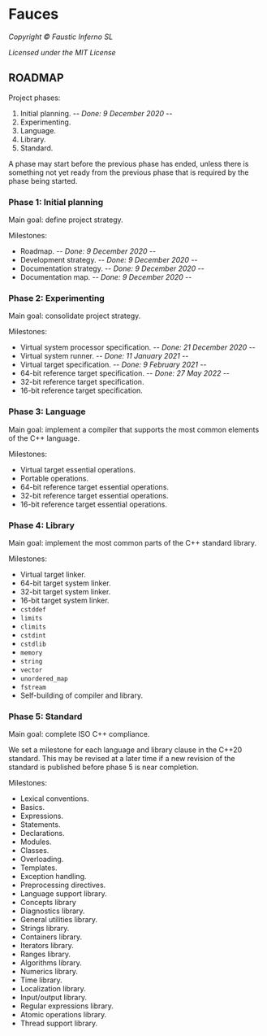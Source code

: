 # Fauces

*Copyright © Faustic Inferno SL*

*Licensed under the MIT License*

## ROADMAP

Project phases:

1. Initial planning. -- *Done: 9 December 2020* --
2. Experimenting.
3. Language.
4. Library.
5. Standard.

A phase may start before the previous phase has ended, unless there is something
not yet ready from the previous phase that is required by the phase being
started.

### Phase 1: Initial planning

Main goal: define project strategy.

Milestones:

* Roadmap. -- *Done: 9 December 2020* --
* Development strategy. -- *Done: 9 December 2020* --
* Documentation strategy. -- *Done: 9 December 2020* --
* Documentation map. -- *Done: 9 December 2020* --

### Phase 2: Experimenting

Main goal: consolidate project strategy.

Milestones:

* Virtual system processor specification. -- *Done: 21 December 2020* --
* Virtual system runner. -- *Done: 11 January 2021* --
* Virtual target specification. -- *Done: 9 February 2021* --
* 64-bit reference target specification. -- *Done: 27 May 2022* --
* 32-bit reference target specification.
* 16-bit reference target specification.

### Phase 3: Language

Main goal: implement a compiler that supports the most common elements of the
C++ language.

Milestones:

* Virtual target essential operations.
* Portable operations.
* 64-bit reference target essential operations.
* 32-bit reference target essential operations.
* 16-bit reference target essential operations.

### Phase 4: Library

Main goal: implement the most common parts of the C++ standard library.

Milestones:

* Virtual target linker.
* 64-bit target system linker.
* 32-bit target system linker.
* 16-bit target system linker.
* `cstddef`
* `limits`
* `climits`
* `cstdint`
* `cstdlib`
* `memory`
* `string`
* `vector`
* `unordered_map`
* `fstream`
* Self-building of compiler and library.

### Phase 5: Standard

Main goal: complete ISO C++ compliance.

We set a milestone for each language and library clause in the C++20 standard.
This may be revised at a later time if a new revision of the standard is
published before phase 5 is near completion.

Milestones:

* Lexical conventions.
* Basics.
* Expressions.
* Statements.
* Declarations.
* Modules.
* Classes.
* Overloading.
* Templates.
* Exception handling.
* Preprocessing directives.
* Language support library.
* Concepts library
* Diagnostics library.
* General utilities library.
* Strings library.
* Containers library.
* Iterators library.
* Ranges library.
* Algorithms library.
* Numerics library.
* Time library.
* Localization library.
* Input/output library.
* Regular expressions library.
* Atomic operations library.
* Thread support library.
